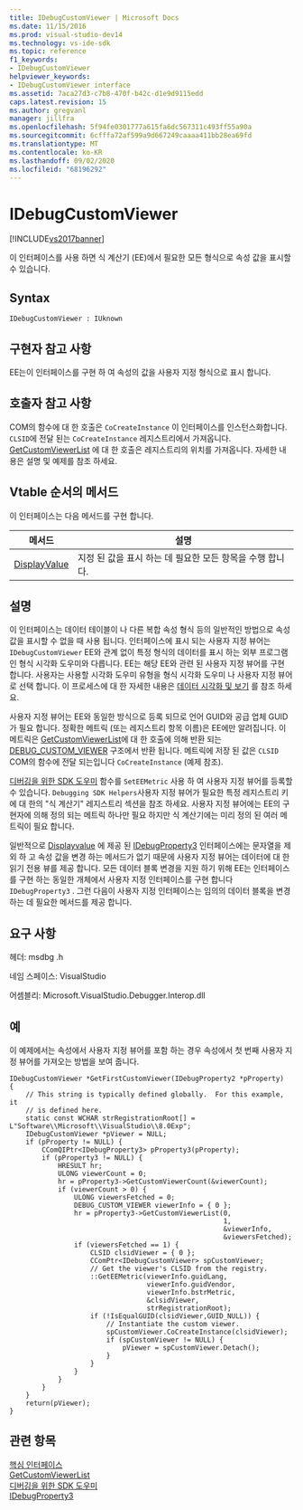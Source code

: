 ```yaml
---
title: IDebugCustomViewer | Microsoft Docs
ms.date: 11/15/2016
ms.prod: visual-studio-dev14
ms.technology: vs-ide-sdk
ms.topic: reference
f1_keywords:
- IDebugCustomViewer
helpviewer_keywords:
- IDebugCustomViewer interface
ms.assetid: 7aca27d3-c7b8-470f-b42c-d1e9d9115edd
caps.latest.revision: 15
ms.author: gregvanl
manager: jillfra
ms.openlocfilehash: 5f94fe0301777a615fa6dc567311c493ff55a90a
ms.sourcegitcommit: 6cfffa72af599a9d667249caaaa411bb28ea69fd
ms.translationtype: MT
ms.contentlocale: ko-KR
ms.lasthandoff: 09/02/2020
ms.locfileid: "68196292"
---
```

# <a name="idebugcustomviewer"></a>IDebugCustomViewer
[!INCLUDE[vs2017banner](../../../includes/vs2017banner.md)]

이 인터페이스를 사용 하면 식 계산기 (EE)에서 필요한 모든 형식으로 속성 값을 표시할 수 있습니다.  
  
## <a name="syntax"></a>Syntax  
  
```  
IDebugCustomViewer : IUknown  
```  
  
## <a name="notes-for-implementers"></a>구현자 참고 사항  
 EE는이 인터페이스를 구현 하 여 속성의 값을 사용자 지정 형식으로 표시 합니다.  
  
## <a name="notes-for-callers"></a>호출자 참고 사항  
 COM의 함수에 대 한 호출은 `CoCreateInstance` 이 인터페이스를 인스턴스화합니다. `CLSID`에 전달 된는 `CoCreateInstance` 레지스트리에서 가져옵니다. [GetCustomViewerList](../../../extensibility/debugger/reference/idebugproperty3-getcustomviewerlist.md) 에 대 한 호출은 레지스트리의 위치를 가져옵니다. 자세한 내용은 설명 및 예제를 참조 하세요.  
  
## <a name="methods-in-vtable-order"></a>Vtable 순서의 메서드  
 이 인터페이스는 다음 메서드를 구현 합니다.  
  
|메서드|설명|  
|------------|-----------------|  
|[DisplayValue](../../../extensibility/debugger/reference/idebugcustomviewer-displayvalue.md)|지정 된 값을 표시 하는 데 필요한 모든 항목을 수행 합니다.|  
  
## <a name="remarks"></a>설명  
 이 인터페이스는 데이터 테이블이 나 다른 복합 속성 형식 등의 일반적인 방법으로 속성 값을 표시할 수 없을 때 사용 됩니다. 인터페이스에 표시 되는 사용자 지정 뷰어는 `IDebugCustomViewer` EE와 관계 없이 특정 형식의 데이터를 표시 하는 외부 프로그램인 형식 시각화 도우미와 다릅니다. EE는 해당 EE와 관련 된 사용자 지정 뷰어를 구현 합니다. 사용자는 사용할 시각화 도우미 유형을 형식 시각화 도우미 나 사용자 지정 뷰어로 선택 합니다. 이 프로세스에 대 한 자세한 내용은 [데이터 시각화 및 보기](../../../extensibility/debugger/visualizing-and-viewing-data.md) 를 참조 하세요.  
  
 사용자 지정 뷰어는 EE와 동일한 방식으로 등록 되므로 언어 GUID와 공급 업체 GUID가 필요 합니다. 정확한 메트릭 (또는 레지스트리 항목 이름)은 EE에만 알려집니다. 이 메트릭은 [GetCustomViewerList](../../../extensibility/debugger/reference/idebugproperty3-getcustomviewerlist.md)에 대 한 호출에 의해 반환 되는 [DEBUG_CUSTOM_VIEWER](../../../extensibility/debugger/reference/debug-custom-viewer.md) 구조에서 반환 됩니다. 메트릭에 저장 된 값은 `CLSID` COM의 함수에 전달 되는입니다 `CoCreateInstance` (예제 참조).  
  
 [디버깅을 위한 SDK 도우미](../../../extensibility/debugger/reference/sdk-helpers-for-debugging.md) 함수를 `SetEEMetric` 사용 하 여 사용자 지정 뷰어를 등록할 수 있습니다. `Debugging SDK Helpers`사용자 지정 뷰어가 필요한 특정 레지스트리 키에 대 한의 "식 계산기" 레지스트리 섹션을 참조 하세요. 사용자 지정 뷰어에는 EE의 구현자에 의해 정의 되는 메트릭 하나만 필요 하지만 식 계산기에는 미리 정의 된 여러 메트릭이 필요 합니다.  
  
 일반적으로 [Displayvalue](../../../extensibility/debugger/reference/idebugcustomviewer-displayvalue.md) 에 제공 된 [IDebugProperty3](../../../extensibility/debugger/reference/idebugproperty3.md) 인터페이스에는 문자열을 제외 하 고 속성 값을 변경 하는 메서드가 없기 때문에 사용자 지정 뷰어는 데이터에 대 한 읽기 전용 뷰를 제공 합니다. 모든 데이터 블록 변경을 지원 하기 위해 EE는 인터페이스를 구현 하는 동일한 개체에서 사용자 지정 인터페이스를 구현 합니다 `IDebugProperty3` . 그런 다음이 사용자 지정 인터페이스는 임의의 데이터 블록을 변경 하는 데 필요한 메서드를 제공 합니다.  
  
## <a name="requirements"></a>요구 사항  
 헤더: msdbg .h  
  
 네임 스페이스: VisualStudio  
  
 어셈블리: Microsoft.VisualStudio.Debugger.Interop.dll  
  
## <a name="example"></a>예  
 이 예제에서는 속성에서 사용자 지정 뷰어를 포함 하는 경우 속성에서 첫 번째 사용자 지정 뷰어를 가져오는 방법을 보여 줍니다.  
  
```cpp#  
IDebugCustomViewer *GetFirstCustomViewer(IDebugProperty2 *pProperty)  
{  
    // This string is typically defined globally.  For this example, it  
    // is defined here.  
    static const WCHAR strRegistrationRoot[] = L"Software\\Microsoft\\VisualStudio\\8.0Exp";  
    IDebugCustomViewer *pViewer = NULL;  
    if (pProperty != NULL) {  
        CComQIPtr<IDebugProperty3> pProperty3(pProperty);  
        if (pProperty3 != NULL) {  
            HRESULT hr;  
            ULONG viewerCount = 0;  
            hr = pProperty3->GetCustomViewerCount(&viewerCount);  
            if (viewerCount > 0) {  
                ULONG viewersFetched = 0;  
                DEBUG_CUSTOM_VIEWER viewerInfo = { 0 };  
                hr = pProperty3->GetCustomViewerList(0,  
                                                     1,  
                                                     &viewerInfo,  
                                                     &viewersFetched);  
                if (viewersFetched == 1) {  
                    CLSID clsidViewer = { 0 };  
                    CComPtr<IDebugCustomViewer> spCustomViewer;  
                    // Get the viewer's CLSID from the registry.  
                    ::GetEEMetric(viewerInfo.guidLang,  
                                  viewerInfo.guidVendor,  
                                  viewerInfo.bstrMetric,  
                                  &clsidViewer,  
                                  strRegistrationRoot);  
                    if (!IsEqualGUID(clsidViewer,GUID_NULL)) {  
                        // Instantiate the custom viewer.  
                        spCustomViewer.CoCreateInstance(clsidViewer);  
                        if (spCustomViewer != NULL) {  
                            pViewer = spCustomViewer.Detach();  
                        }  
                    }  
                }  
            }  
        }  
    }  
    return(pViewer);  
}  
```  
  
## <a name="see-also"></a>관련 항목  
 [핵심 인터페이스](../../../extensibility/debugger/reference/core-interfaces.md)   
 [GetCustomViewerList](../../../extensibility/debugger/reference/idebugproperty3-getcustomviewerlist.md)   
 [디버깅을 위한 SDK 도우미](../../../extensibility/debugger/reference/sdk-helpers-for-debugging.md)   
 [IDebugProperty3](../../../extensibility/debugger/reference/idebugproperty3.md)
